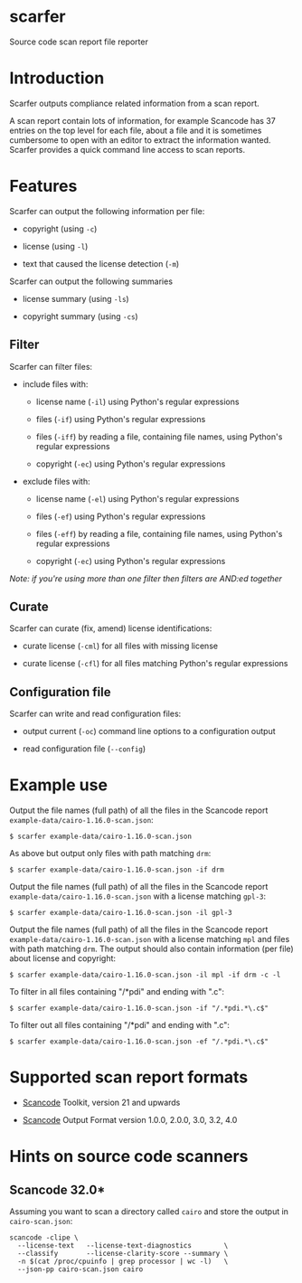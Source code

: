 # scarfer

Source code scan report file reporter

# Introduction

Scarfer outputs compliance related information from a scan report.

A scan report contain lots of information, for example Scancode has 37
entries on the top level for each file, about a file and it is
sometimes cumbersome to open with an editor to extract the information
wanted. Scarfer provides a quick command line access to scan reports.

# Features

Scarfer can output the following information per file:

* copyright (using `-c`)

* license (using `-l`)

* text that caused the license detection (`-m`)

Scarfer can output the following summaries

* license summary (using `-ls`)

* copyright summary (using `-cs`)

## Filter

Scarfer can filter files:

* include files with:

    * license name (`-il`) using Python's regular expressions

    * files (`-if`) using Python's regular expressions

    * files (`-iff`) by reading a file, containing file names, using Python's regular expressions

    * copyright (`-ec`) using Python's regular expressions

* exclude files with:

    * license name (`-el`) using Python's regular expressions

    * files (`-ef`) using Python's regular expressions

    * files (`-eff`) by reading a file, containing file names, using Python's regular expressions

    * copyright (`-ec`) using Python's regular expressions

*Note: if you're using more than one filter then filters are AND:ed together*

## Curate

Scarfer can curate (fix, amend) license identifications:

* curate license (`-cml`) for all files with missing license

* curate license (`-cfl`) for all files matching Python's regular expressions

## Configuration file

Scarfer can write and read configuration files:

* output current (`-oc`) command line options to a configuration output

* read configuration file (`--config`)

# Example use

Output the file names (full path) of all the files in the Scancode report `example-data/cairo-1.16.0-scan.json`:
```
$ scarfer example-data/cairo-1.16.0-scan.json 
```

As above but output only files with path matching `drm`:
```
$ scarfer example-data/cairo-1.16.0-scan.json -if drm
```

Output the file names (full path) of all the files in the Scancode report `example-data/cairo-1.16.0-scan.json` with a license matching `gpl-3`:
```
$ scarfer example-data/cairo-1.16.0-scan.json -il gpl-3
```

Output the file names (full path) of all the files in the Scancode report `example-data/cairo-1.16.0-scan.json` with a license matching `mpl` and files with path matching `drm`. The output should also contain information (per file) about license and copyright:
```
$ scarfer example-data/cairo-1.16.0-scan.json -il mpl -if drm -c -l 
```

To filter in all files containing "/*pdi" and ending with ".c":
```
$ scarfer example-data/cairo-1.16.0-scan.json -if "/.*pdi.*\.c$"
```

To filter out all files containing "/*pdi" and ending with ".c":
```
$ scarfer example-data/cairo-1.16.0-scan.json -ef "/.*pdi.*\.c$"
```

# Supported scan report formats

* [Scancode](https://github.com/nexB/scancode-toolkit) Toolkit, version 21 and upwards

* [Scancode](https://github.com/nexB/scancode-toolkit) Output Format version 1.0.0, 2.0.0, 3.0, 3.2, 4.0

# Hints on source code scanners

## Scancode 32.0*

Assuming you want to scan a directory called `cairo` and store the output in `cairo-scan.json`:

```
scancode -clipe \
  --license-text   --license-text-diagnostics        \
  --classify       --license-clarity-score --summary \
  -n $(cat /proc/cpuinfo | grep processor | wc -l)   \
  --json-pp cairo-scan.json cairo
```



